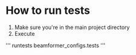 # How to run tests

1. Make sure you're in the main project directory
2. Execute

'''
runtests beamformer_configs.tests
'''
